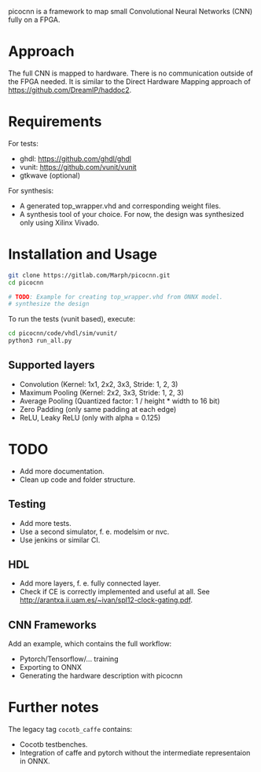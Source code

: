 picocnn is a framework to map small Convolutional Neural Networks (CNN) fully on a FPGA.

# Approach

The full CNN is mapped to hardware. There is no communication outside of the FPGA needed. It is similar to the Direct Hardware Mapping approach of https://github.com/DreamIP/haddoc2.

# Requirements

For tests:
- ghdl: https://github.com/ghdl/ghdl
- vunit: https://github.com/vunit/vunit
- gtkwave (optional)

For synthesis:
- A generated top_wrapper.vhd and corresponding weight files.
- A synthesis tool of your choice. For now, the design was synthesized only using Xilinx Vivado.

# Installation and Usage

```bash
git clone https://gitlab.com/Marph/picocnn.git
cd picocnn

# TODO: Example for creating top_wrapper.vhd from ONNX model.
# synthesize the design
```

To run the tests (vunit based), execute:
```bash
cd picocnn/code/vhdl/sim/vunit/
python3 run_all.py
```

## Supported layers

- Convolution (Kernel: 1x1, 2x2, 3x3, Stride: 1, 2, 3)
- Maximum Pooling (Kernel: 2x2, 3x3, Stride: 1, 2, 3)
- Average Pooling (Quantized factor: 1 / height * width to 16 bit)
- Zero Padding (only same padding at each edge)
- ReLU, Leaky ReLU (only with alpha = 0.125)

# TODO

- Add more documentation.
- Clean up code and folder structure.

## Testing
- Add more tests.
- Use a second simulator, f. e. modelsim or nvc.
- Use jenkins or similar CI.

## HDL
- Add more layers, f. e. fully connected layer.
- Check if CE is correctly implemented and useful at all. See http://arantxa.ii.uam.es/~ivan/spl12-clock-gating.pdf.

## CNN Frameworks
Add an example, which contains the full workflow:
- Pytorch/Tensorflow/... training
- Exporting to ONNX
- Generating the hardware description with picocnn

# Further notes

The legacy tag `cocotb_caffe` contains:
- Cocotb testbenches.
- Integration of caffe and pytorch without the intermediate representaion in ONNX.